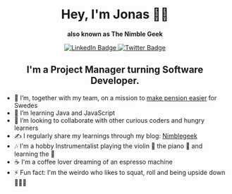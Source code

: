 
<h1 align="center">Hey, I'm Jonas 👋🏽 </h1>

<p align="center" style=> 
  <b>also known as The Nimble Geek </b>
</p>

<div align= "center" id="badges">
  <a href="https://www.linkedin.com/in/jonas-achouri-sihl%C3%A9n-bb5b2a33/">
  <img src="https://img.shields.io/badge/LinkedIn-blue?style=for-the-badge&logo=linkedin&logoColor=white" alt="LinkedIn Badge"/>
  </a>
  <a href="https://twitter.com/nimblegeek">
  <img src="https://img.shields.io/badge/Twitter-blue?style=for-the-badge&logo=twitter&logoColor=white" alt="Twitter Badge"/>
  </a>
</div>

<h2 align="center"> I'm a Project Manager turning Software Developer. </h2>
  

- 🔭 I’m, together with my team, on a mission to [make pension easier](https://investor.nordea.se/nora-pension/public/) for Swedes 
- 🌱 I’m learning Java and JavaScript 
- 👯 I’m looking to collaborate with other curious coders and hungry learners 
- ✍️  I regularly share my learnings through my blog: [Nimblegeek](https://www.nimblegeek.com/) 
- 🎶 I'm a hobby Instrumentalist playing the violin 🎻  the piano 🎹  and learning the 🎸 
- ☕️  I'm a coffee lover dreaming of an espresso machine  
- ⚡  Fun fact: I'm the weirdo who likes to squat, roll and being upside down 🤸🏽‍♂️ 

